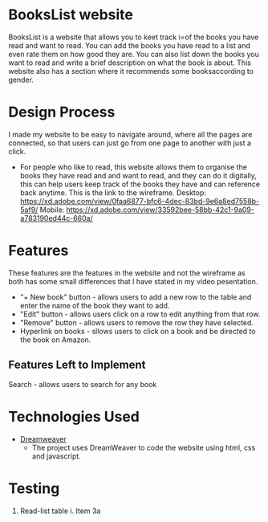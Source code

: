 # BooksList website
BooksList is a website that allows you to keet track i=of the books you have read and want to read. You can add the books you have read to a list and even rate them on how good they are. You can also list down the books you want to read and write a brief description on what the book is about. This website also has a section where it recommends some booksaccording to gender.

# Design Process
I made my website to be easy to navigate around, where all the pages are connected, so that users can just go from one page to another with just a click. 
* For people who like to read, this website allows them to organise the books they have read and and want to read, and they can do it digitally, this can help users keep track of the books they have and can reference back anytime.
This is the link to the wireframe. Desktop: https://xd.adobe.com/view/0faa6877-bfc6-4dec-83bd-9e6a8ed7558b-5af9/ Mobile: https://xd.adobe.com/view/33592bee-58bb-42c1-9a09-a783190ed44c-660a/

# Features
These features are the features in the website and not the wireframe as both has some small differences that I have stated in my video pesentation.
* "+ New book" button - allows users to add a new row to the table and enter the name of the book they want to add.
* "Edit" button - allows users click on a row to edit anything from that row.
* "Remove" button - allows users to remove the row they have selected.
* Hyperlink on books - sllows users to click on a book and be directed to the book on Amazon.

## Features Left to Implement
Search - allows users to search for any book

# Technologies Used
* [Dreamweaver](https://www.adobe.com/sea/products/dreamweaver.html?sdid=YXPZG54P&mv=search&ef_id=EAIaIQobChMIp-ihtNGd7QIVyn8rCh2hTgUcEAAYASAAEgIvY_D_BwE:G:s&s_kwcid=AL!3085!3!473940075243!e!!g!!dreamweaver&gclid=EAIaIQobChMIp-ihtNGd7QIVyn8rCh2hTgUcEAAYASAAEgIvY_D_BwE)
  * The project uses DreamWeaver to code the website using html, css and javascript.
  
# Testing
1. Read-list table
   i. Item 3a

